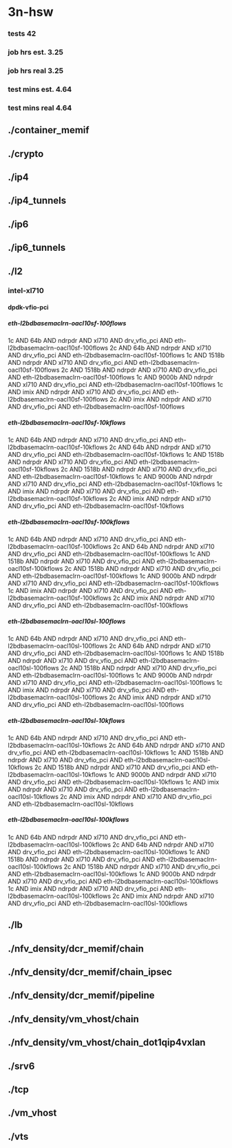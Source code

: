 # 3n-hsw
### tests 42
### job hrs est. 3.25
### job hrs real 3.25
### test mins est. 4.64
### test mins real 4.64
## ./container_memif
## ./crypto
## ./ip4
## ./ip4_tunnels
## ./ip6
## ./ip6_tunnels
## ./l2
### intel-xl710
#### dpdk-vfio-pci
##### eth-l2bdbasemaclrn-oacl10sf-100flows
1c AND 64b AND ndrpdr AND xl710 AND drv_vfio_pci AND eth-l2bdbasemaclrn-oacl10sf-100flows
2c AND 64b AND ndrpdr AND xl710 AND drv_vfio_pci AND eth-l2bdbasemaclrn-oacl10sf-100flows
1c AND 1518b AND ndrpdr AND xl710 AND drv_vfio_pci AND eth-l2bdbasemaclrn-oacl10sf-100flows
2c AND 1518b AND ndrpdr AND xl710 AND drv_vfio_pci AND eth-l2bdbasemaclrn-oacl10sf-100flows
1c AND 9000b AND ndrpdr AND xl710 AND drv_vfio_pci AND eth-l2bdbasemaclrn-oacl10sf-100flows
1c AND imix AND ndrpdr AND xl710 AND drv_vfio_pci AND eth-l2bdbasemaclrn-oacl10sf-100flows
2c AND imix AND ndrpdr AND xl710 AND drv_vfio_pci AND eth-l2bdbasemaclrn-oacl10sf-100flows
##### eth-l2bdbasemaclrn-oacl10sf-10kflows
1c AND 64b AND ndrpdr AND xl710 AND drv_vfio_pci AND eth-l2bdbasemaclrn-oacl10sf-10kflows
2c AND 64b AND ndrpdr AND xl710 AND drv_vfio_pci AND eth-l2bdbasemaclrn-oacl10sf-10kflows
1c AND 1518b AND ndrpdr AND xl710 AND drv_vfio_pci AND eth-l2bdbasemaclrn-oacl10sf-10kflows
2c AND 1518b AND ndrpdr AND xl710 AND drv_vfio_pci AND eth-l2bdbasemaclrn-oacl10sf-10kflows
1c AND 9000b AND ndrpdr AND xl710 AND drv_vfio_pci AND eth-l2bdbasemaclrn-oacl10sf-10kflows
1c AND imix AND ndrpdr AND xl710 AND drv_vfio_pci AND eth-l2bdbasemaclrn-oacl10sf-10kflows
2c AND imix AND ndrpdr AND xl710 AND drv_vfio_pci AND eth-l2bdbasemaclrn-oacl10sf-10kflows
##### eth-l2bdbasemaclrn-oacl10sf-100kflows
1c AND 64b AND ndrpdr AND xl710 AND drv_vfio_pci AND eth-l2bdbasemaclrn-oacl10sf-100kflows
2c AND 64b AND ndrpdr AND xl710 AND drv_vfio_pci AND eth-l2bdbasemaclrn-oacl10sf-100kflows
1c AND 1518b AND ndrpdr AND xl710 AND drv_vfio_pci AND eth-l2bdbasemaclrn-oacl10sf-100kflows
2c AND 1518b AND ndrpdr AND xl710 AND drv_vfio_pci AND eth-l2bdbasemaclrn-oacl10sf-100kflows
1c AND 9000b AND ndrpdr AND xl710 AND drv_vfio_pci AND eth-l2bdbasemaclrn-oacl10sf-100kflows
1c AND imix AND ndrpdr AND xl710 AND drv_vfio_pci AND eth-l2bdbasemaclrn-oacl10sf-100kflows
2c AND imix AND ndrpdr AND xl710 AND drv_vfio_pci AND eth-l2bdbasemaclrn-oacl10sf-100kflows
##### eth-l2bdbasemaclrn-oacl10sl-100flows
1c AND 64b AND ndrpdr AND xl710 AND drv_vfio_pci AND eth-l2bdbasemaclrn-oacl10sl-100flows
2c AND 64b AND ndrpdr AND xl710 AND drv_vfio_pci AND eth-l2bdbasemaclrn-oacl10sl-100flows
1c AND 1518b AND ndrpdr AND xl710 AND drv_vfio_pci AND eth-l2bdbasemaclrn-oacl10sl-100flows
2c AND 1518b AND ndrpdr AND xl710 AND drv_vfio_pci AND eth-l2bdbasemaclrn-oacl10sl-100flows
1c AND 9000b AND ndrpdr AND xl710 AND drv_vfio_pci AND eth-l2bdbasemaclrn-oacl10sl-100flows
1c AND imix AND ndrpdr AND xl710 AND drv_vfio_pci AND eth-l2bdbasemaclrn-oacl10sl-100flows
2c AND imix AND ndrpdr AND xl710 AND drv_vfio_pci AND eth-l2bdbasemaclrn-oacl10sl-100flows
##### eth-l2bdbasemaclrn-oacl10sl-10kflows
1c AND 64b AND ndrpdr AND xl710 AND drv_vfio_pci AND eth-l2bdbasemaclrn-oacl10sl-10kflows
2c AND 64b AND ndrpdr AND xl710 AND drv_vfio_pci AND eth-l2bdbasemaclrn-oacl10sl-10kflows
1c AND 1518b AND ndrpdr AND xl710 AND drv_vfio_pci AND eth-l2bdbasemaclrn-oacl10sl-10kflows
2c AND 1518b AND ndrpdr AND xl710 AND drv_vfio_pci AND eth-l2bdbasemaclrn-oacl10sl-10kflows
1c AND 9000b AND ndrpdr AND xl710 AND drv_vfio_pci AND eth-l2bdbasemaclrn-oacl10sl-10kflows
1c AND imix AND ndrpdr AND xl710 AND drv_vfio_pci AND eth-l2bdbasemaclrn-oacl10sl-10kflows
2c AND imix AND ndrpdr AND xl710 AND drv_vfio_pci AND eth-l2bdbasemaclrn-oacl10sl-10kflows
##### eth-l2bdbasemaclrn-oacl10sl-100kflows
1c AND 64b AND ndrpdr AND xl710 AND drv_vfio_pci AND eth-l2bdbasemaclrn-oacl10sl-100kflows
2c AND 64b AND ndrpdr AND xl710 AND drv_vfio_pci AND eth-l2bdbasemaclrn-oacl10sl-100kflows
1c AND 1518b AND ndrpdr AND xl710 AND drv_vfio_pci AND eth-l2bdbasemaclrn-oacl10sl-100kflows
2c AND 1518b AND ndrpdr AND xl710 AND drv_vfio_pci AND eth-l2bdbasemaclrn-oacl10sl-100kflows
1c AND 9000b AND ndrpdr AND xl710 AND drv_vfio_pci AND eth-l2bdbasemaclrn-oacl10sl-100kflows
1c AND imix AND ndrpdr AND xl710 AND drv_vfio_pci AND eth-l2bdbasemaclrn-oacl10sl-100kflows
2c AND imix AND ndrpdr AND xl710 AND drv_vfio_pci AND eth-l2bdbasemaclrn-oacl10sl-100kflows
## ./lb
## ./nfv_density/dcr_memif/chain
## ./nfv_density/dcr_memif/chain_ipsec
## ./nfv_density/dcr_memif/pipeline
## ./nfv_density/vm_vhost/chain
## ./nfv_density/vm_vhost/chain_dot1qip4vxlan
## ./srv6
## ./tcp
## ./vm_vhost
## ./vts
